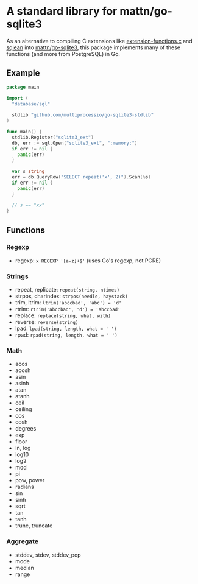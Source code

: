 # A standard library for mattn/go-sqlite3

As an alternative to compiling C extensions like
[extension-functions.c](https://www.sqlite.org/contrib) and
[sqlean](https://github.com/nalgeon/sqlean) into
[mattn/go-sqlite3](https://github.com/mattn/go-sqlite3), this package
implements many of these functions (and more from PostgreSQL) in Go.

## Example

```go
package main

import (
  "database/sql"
  
  stdlib "github.com/multiprocessio/go-sqlite3-stdlib"
)

func main() {
  stdlib.Register("sqlite3_ext")
  db, err := sql.Open("sqlite3_ext", ":memory:")
  if err != nil {
    panic(err)
  }
  
  var s string
  err = db.QueryRow("SELECT repeat('x', 2)").Scan(%s)
  if err != nil {
    panic(err)
  }
  
  // s == "xx"
}
```

## Functions

### Regexp

* regexp: `x REGEXP '[a-z]+$'` (uses Go's regexp, not PCRE)

### Strings

* repeat, replicate: `repeat(string, ntimes)`
* strpos, charindex: `strpos(needle, haystack)`
* trim, ltrim: `ltrim('abccbad', 'abc') = 'd'`
* rtrim: `rtrim('abccbad', 'd') = 'abccbad'`
* replace: `replace(string, what, with)`
* reverse: `reverse(string)`
* lpad: `lpad(string, length, what = ' ')`
* rpad: `rpad(string, length, what = ' ')`

### Math

* acos
* acosh 
* asin
* asinh 
* atan
* atanh
* ceil
* ceiling
* cos
* cosh
* degrees
* exp
* floor
* ln, log
* log10
* log2
* mod
* pi
* pow, power
* radians
* sin
* sinh
* sqrt
* tan
* tanh
* trunc, truncate

### Aggregate

* stddev, stdev, stddev_pop
* mode
* median
* range
